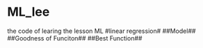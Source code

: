 <script type="text/javascript" src="http://cdn.mathjax.org/mathjax/latest/MathJax.js?config=default"></script>
# ML_lee
the code of learing the lesson ML
#linear regression#
##Model##
##Goodness of Funciton##
##Best Function##